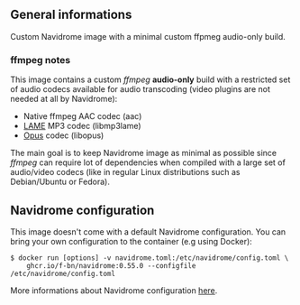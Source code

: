 ## General informations

Custom Navidrome image with a minimal custom ffpmeg audio-only build.

### ffmpeg notes

This image contains a custom *ffmpeg* **audio-only** build with a restricted set of audio codecs available for audio transcoding (video plugins are not needed at all by Navidrome):

  - Native ffmpeg AAC codec (aac)
  - [LAME](https://lame.sourceforge.io/) MP3 codec (libmp3lame)
  - [Opus](https://opus-codec.org/) codec (libopus)

The main goal is to keep Navidrome image as minimal as possible since *ffmpeg* can require lot of dependencies when compiled with a large set of audio/video codecs (like in regular Linux distributions such as Debian/Ubuntu or Fedora).

## Navidrome configuration

This image doesn't come with a default Navidrome configuration. You can bring your own configuration to the container (e.g using Docker):

```shell
$ docker run [options] -v navidrome.toml:/etc/navidrome/config.toml \
    ghcr.io/f-bn/navidrome:0.55.0 --configfile /etc/navidrome/config.toml
```

More informations about Navidrome configuration [here](https://www.navidrome.org/docs/usage/configuration-options/).